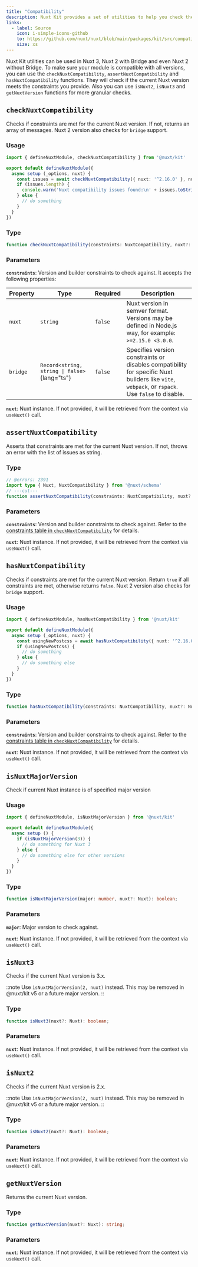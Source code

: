 ```yaml
---
title: "Compatibility"
description: Nuxt Kit provides a set of utilities to help you check the compatibility of your modules with different Nuxt versions.
links:
  - label: Source
    icon: i-simple-icons-github
    to: https://github.com/nuxt/nuxt/blob/main/packages/kit/src/compatibility.ts
    size: xs
---
```


Nuxt Kit utilities can be used in Nuxt 3, Nuxt 2 with Bridge and even Nuxt 2 without Bridge. To make sure your module is compatible with all versions, you can use the `checkNuxtCompatibility`, `assertNuxtCompatibility` and `hasNuxtCompatibility` functions. They will check if the current Nuxt version meets the constraints you provide. Also you can use `isNuxt2`, `isNuxt3` and `getNuxtVersion` functions for more granular checks.

## `checkNuxtCompatibility`

Checks if constraints are met for the current Nuxt version. If not, returns an array of messages. Nuxt 2 version also checks for `bridge` support.

### Usage

```ts twoslash
import { defineNuxtModule, checkNuxtCompatibility } from '@nuxt/kit'

export default defineNuxtModule({
  async setup (_options, nuxt) {
    const issues = await checkNuxtCompatibility({ nuxt: '^2.16.0' }, nuxt)
    if (issues.length) {
      console.warn('Nuxt compatibility issues found:\n' + issues.toString())
    } else {
      // do something
    }
  }
})
```

### Type

```ts
function checkNuxtCompatibility(constraints: NuxtCompatibility, nuxt?: Nuxt): Promise<NuxtCompatibilityIssues>;
```

### Parameters

**`constraints`**: Version and builder constraints to check against. It accepts the following properties:

| Property | Type                                          | Required  | Description                                                                                                                                      |
| -------- | --------------------------------------------- | --------- | ------------------------------------------------------------------------------------------------------------------------------------------------ |
| `nuxt`   | `string`                                      | `false`   | Nuxt version in semver format. Versions may be defined in Node.js way, for example: `>=2.15.0 <3.0.0`.                                           |
| `bridge` | `Record<string, string \| false>`{lang="ts"}  | `false`   | Specifies version constraints or disables compatibility for specific Nuxt builders like `vite`, `webpack`, or `rspack`. Use `false` to disable.  |

**`nuxt`**: Nuxt instance. If not provided, it will be retrieved from the context via `useNuxt()` call.

## `assertNuxtCompatibility`

Asserts that constraints are met for the current Nuxt version. If not, throws an error with the list of issues as string.

### Type

```ts twoslash
// @errors: 2391
import type { Nuxt, NuxtCompatibility } from '@nuxt/schema'
// ---cut---
function assertNuxtCompatibility(constraints: NuxtCompatibility, nuxt?: Nuxt): Promise<true>;
```

### Parameters

**`constraints`**: Version and builder constraints to check against. Refer to the [constraints table in `checkNuxtCompatibility`](/docs/4.x/api/kit/compatibility#parameters) for details.

**`nuxt`**: Nuxt instance. If not provided, it will be retrieved from the context via `useNuxt()` call.

## `hasNuxtCompatibility`

Checks if constraints are met for the current Nuxt version. Return `true` if all constraints are met, otherwise returns `false`. Nuxt 2 version also checks for `bridge` support.

### Usage

```ts twoslash
import { defineNuxtModule, hasNuxtCompatibility } from '@nuxt/kit'

export default defineNuxtModule({
  async setup (_options, nuxt) {
    const usingNewPostcss = await hasNuxtCompatibility({ nuxt: '^2.16.0' }, nuxt)
    if (usingNewPostcss) {
      // do something
    } else {
      // do something else
    }
  }
})
```

### Type

```ts
function hasNuxtCompatibility(constraints: NuxtCompatibility, nuxt?: Nuxt): Promise<boolean>;
```

### Parameters

**`constraints`**: Version and builder constraints to check against. Refer to the [constraints table in `checkNuxtCompatibility`](/docs/4.x/api/kit/compatibility#parameters) for details.

**`nuxt`**: Nuxt instance. If not provided, it will be retrieved from the context via `useNuxt()` call.

## `isNuxtMajorVersion`

Check if current Nuxt instance is of specified major version

### Usage

```ts twoslash
import { defineNuxtModule, isNuxtMajorVersion } from '@nuxt/kit'

export default defineNuxtModule({
  async setup () {
    if (isNuxtMajorVersion(3)) {
      // do something for Nuxt 3
    } else {
      // do something else for other versions
    }
  }
})
```

### Type

```ts
function isNuxtMajorVersion(major: number, nuxt?: Nuxt): boolean;
```

### Parameters

**`major`**: Major version to check against.

**`nuxt`**: Nuxt instance. If not provided, it will be retrieved from the context via `useNuxt()` call.

## `isNuxt3`

Checks if the current Nuxt version is 3.x.

::note
Use `isNuxtMajorVersion(2, nuxt)` instead. This may be removed in \@nuxt/kit v5 or a future major version.
::

### Type

```ts
function isNuxt3(nuxt?: Nuxt): boolean;
```

### Parameters

**`nuxt`**: Nuxt instance. If not provided, it will be retrieved from the context via `useNuxt()` call.

## `isNuxt2`

Checks if the current Nuxt version is 2.x.

::note
Use `isNuxtMajorVersion(2, nuxt)` instead. This may be removed in \@nuxt/kit v5 or a future major version.
::

### Type

```ts
function isNuxt2(nuxt?: Nuxt): boolean;
```

### Parameters

**`nuxt`**: Nuxt instance. If not provided, it will be retrieved from the context via `useNuxt()` call.

## `getNuxtVersion`

Returns the current Nuxt version.

### Type

```ts
function getNuxtVersion(nuxt?: Nuxt): string;
```

### Parameters

**`nuxt`**: Nuxt instance. If not provided, it will be retrieved from the context via `useNuxt()` call.
